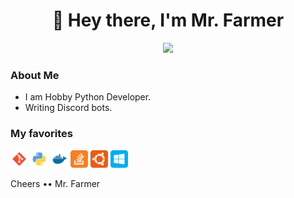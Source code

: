 <h1 align="center">👋 Hey there, I'm Mr. Farmer</h1>

<p align="center">
    <img src="https://visitor-badge.glitch.me/badge?page_id=Farmer198.Farmer198">
</p>

### About Me
- I am Hobby Python Developer.<br>
- Writing Discord bots.<br>

### My favorites
<p align="left">
  <img height="28" width="28" src="https://raw.githubusercontent.com/edent/SuperTinyIcons/master/images/svg/git.svg" />
  <img height="28" width="28" src="https://raw.githubusercontent.com/edent/SuperTinyIcons/master/images/svg/python.svg" />
  <img height="28" width="28" src="https://raw.githubusercontent.com/edent/SuperTinyIcons/master/images/svg/docker.svg" />
  <img height="28" width="28" src="https://raw.githubusercontent.com/edent/SuperTinyIcons/master/images/svg/stackoverflow.svg" />
  <img height="28" width="28" src="https://raw.githubusercontent.com/edent/SuperTinyIcons/master/images/svg/ubuntu.svg" />
  <img height="28" width="28" src="https://raw.githubusercontent.com/edent/SuperTinyIcons/master/images/svg/windows.svg" />
</p>

Cheers •• Mr. Farmer
